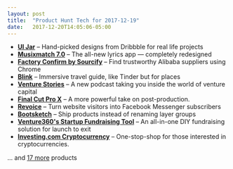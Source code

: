 ```yaml
---
layout: post
title:  "Product Hunt Tech for 2017-12-19"
date:   2017-12-20T14:05:06-05:00
---
```


* **[UI Jar](https://www.producthunt.com/posts/ui-jar?utm_campaign=producthunt-api&utm_medium=api&utm_source=Application%3A+Daily+Digest+RSS+%28ID%3A+3202%29)** – Hand-picked designs from Dribbble for real life projects
* **[Musixmatch 7.0](https://www.producthunt.com/posts/musixmatch-7-0?utm_campaign=producthunt-api&utm_medium=api&utm_source=Application%3A+Daily+Digest+RSS+%28ID%3A+3202%29)** – The all-new lyrics app — completely redesigned
* **[Factory Confirm by Sourcify](https://www.producthunt.com/posts/factory-confirm-by-sourcify?utm_campaign=producthunt-api&utm_medium=api&utm_source=Application%3A+Daily+Digest+RSS+%28ID%3A+3202%29)** – Find trustworthy Alibaba suppliers using Chrome
* **[Blink](https://www.producthunt.com/posts/blink-9ebec692-76c1-474f-9787-a2da0f0a74bc?utm_campaign=producthunt-api&utm_medium=api&utm_source=Application%3A+Daily+Digest+RSS+%28ID%3A+3202%29)** – Immersive travel guide, like Tinder but for places
* **[Venture Stories](https://www.producthunt.com/posts/venture-stories?utm_campaign=producthunt-api&utm_medium=api&utm_source=Application%3A+Daily+Digest+RSS+%28ID%3A+3202%29)** – A new podcast taking you inside the world of venture capital
* **[Final Cut Pro X](https://www.producthunt.com/posts/final-cut-pro-x-3?utm_campaign=producthunt-api&utm_medium=api&utm_source=Application%3A+Daily+Digest+RSS+%28ID%3A+3202%29)** – A more powerful take on post-production.
* **[Revoice](https://www.producthunt.com/posts/revoice?utm_campaign=producthunt-api&utm_medium=api&utm_source=Application%3A+Daily+Digest+RSS+%28ID%3A+3202%29)** – Turn website visitors into Facebook Messenger subscribers
* **[Bootsketch](https://www.producthunt.com/posts/bootsketch?utm_campaign=producthunt-api&utm_medium=api&utm_source=Application%3A+Daily+Digest+RSS+%28ID%3A+3202%29)** – Ship products instead of renaming layer groups
* **[Venture360's Startup Fundraising Tool](https://www.producthunt.com/posts/venture360-s-startup-fundraising-tool?utm_campaign=producthunt-api&utm_medium=api&utm_source=Application%3A+Daily+Digest+RSS+%28ID%3A+3202%29)** – An all-in-one DIY fundraising solution for launch to exit
* **[Investing.com Cryptocurrency](https://www.producthunt.com/posts/investing-com-cryptocurrency?utm_campaign=producthunt-api&utm_medium=api&utm_source=Application%3A+Daily+Digest+RSS+%28ID%3A+3202%29)** – One-stop-shop for those interested in cryptocurrencies.

… and [17 more](https://www.producthunt.com/tech) products